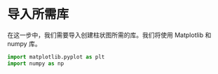 # 导入所需库

在这一步中，我们需要导入创建柱状图所需的库。我们将使用 Matplotlib 和 numpy 库。

```python
import matplotlib.pyplot as plt
import numpy as np
```
